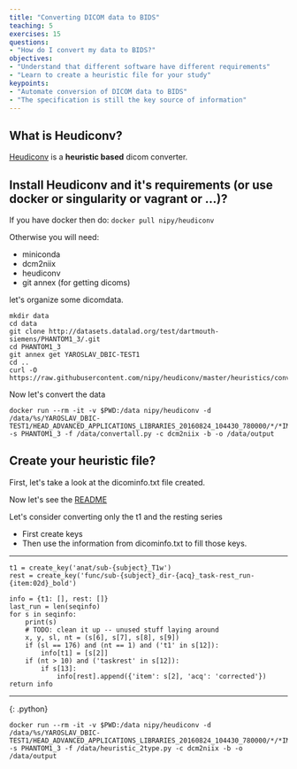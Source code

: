 ```yaml
---
title: "Converting DICOM data to BIDS"
teaching: 5
exercises: 15
questions:
- "How do I convert my data to BIDS?"
objectives:
- "Understand that different software have different requirements"
- "Learn to create a heuristic file for your study"
keypoints:
- "Automate conversion of DICOM data to BIDS"
- "The specification is still the key source of information"
---
```


## What is Heudiconv?
[Heudiconv](https://github.com/nipy/heudiconv) is a **heuristic based** dicom converter.

## Install Heudiconv and it's requirements (or use docker or singularity or vagrant or ...)?

If you have docker then do: `docker pull nipy/heudiconv`

Otherwise you will need:

- miniconda
- dcm2niix
- heudiconv
- git annex (for getting dicoms)

let's organize some dicomdata.

```
mkdir data
cd data
git clone http://datasets.datalad.org/test/dartmouth-siemens/PHANTOM1_3/.git
cd PHANTOM1_3
git annex get YAROSLAV_DBIC-TEST1
cd ..
curl -O https://raw.githubusercontent.com/nipy/heudiconv/master/heuristics/convertall.py
```

Now let's convert the data
```
docker run --rm -it -v $PWD:/data nipy/heudiconv -d /data/%s/YAROSLAV_DBIC-TEST1/HEAD_ADVANCED_APPLICATIONS_LIBRARIES_20160824_104430_780000/*/*IMA -s PHANTOM1_3 -f /data/convertall.py -c dcm2niix -b -o /data/output
```

## Create your heuristic file?

First, let's take a look at the dicominfo.txt file created.

Now let's see the [README](https://github.com/nipy/heudiconv/blob/master/README.md)

Let's consider converting only the t1 and the resting series

- First create keys
- Then use the information from dicominfo.txt to fill those keys.

---
    t1 = create_key('anat/sub-{subject}_T1w')
    rest = create_key('func/sub-{subject}_dir-{acq}_task-rest_run-{item:02d}_bold')

    info = {t1: [], rest: []}
    last_run = len(seqinfo)
    for s in seqinfo:
        print(s)
        # TODO: clean it up -- unused stuff laying around
        x, y, sl, nt = (s[6], s[7], s[8], s[9])
        if (sl == 176) and (nt == 1) and ('t1' in s[12]):
            info[t1] = [s[2]]
        if (nt > 10) and ('taskrest' in s[12]):
            if s[13]:
                info[rest].append({'item': s[2], 'acq': 'corrected'})
    return info
---
{: .python}


```
docker run --rm -it -v $PWD:/data nipy/heudiconv -d /data/%s/YAROSLAV_DBIC-TEST1/HEAD_ADVANCED_APPLICATIONS_LIBRARIES_20160824_104430_780000/*/*IMA -s PHANTOM1_3 -f /data/heuristic_2type.py -c dcm2niix -b -o /data/output
```
